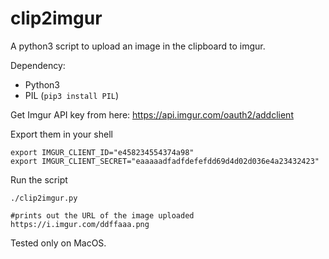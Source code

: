# clip2imgur

A python3 script to upload an image in the clipboard to imgur.

Dependency: 

* Python3
* PIL (`pip3 install PIL`)


Get Imgur API key from here: <https://api.imgur.com/oauth2/addclient>

Export them in your shell

```
export IMGUR_CLIENT_ID="e458234554374a98"
export IMGUR_CLIENT_SECRET="eaaaaadfadfdefefdd69d4d02d036e4a23432423"
```

Run the script

```
./clip2imgur.py

#prints out the URL of the image uploaded
https://i.imgur.com/ddffaaa.png
```

Tested only on MacOS.
